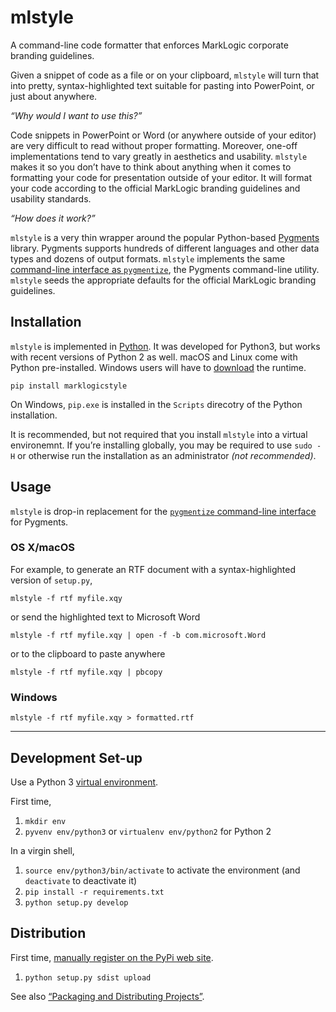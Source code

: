 # mlstyle

A command-line code formatter that enforces MarkLogic corporate branding guidelines. 

Given a snippet of code as a file or on your clipboard, `mlstyle` will turn that into pretty, syntax-highlighted text suitable for pasting into PowerPoint, or just about anywhere.

_“Why would I want to use this?”_

Code snippets in PowerPoint or Word (or anywhere outside of your editor) are very difficult to read without proper formatting. Moreover, one-off implementations tend to vary greatly in aesthetics and usability. `mlstyle` makes it so you don’t have to think about anything when it comes to formatting your code for presentation outside of your editor. It will format your code according to the official MarkLogic branding guidelines and usability standards.

_“How does it work?”_

`mlstyle` is a very thin wrapper around the popular Python-based [Pygments](http://pygments.org) library. Pygments supports hundreds of different languages and other data types and dozens of output formats. `mlstyle` implements the same [command-line interface as `pygmentize`](http://pygments.org/docs/cmdline/), the Pygments command-line utility. `mlstyle` seeds the appropriate defaults for the official MarkLogic branding guidelines. 

## Installation

`mlstyle` is implemented in [Python](https://www.python.org). It was developed for Python3, but works with recent versions of Python 2 as well. macOS and Linux come with Python pre-installed. Windows users will have to [download](https://www.python.org) the runtime.

```shell
pip install marklogicstyle
```

On Windows, `pip.exe` is installed in the `Scripts` direcotry of the Python installation.

It is recommended, but not required that you install `mlstyle` into a virtual environemnt. If you’re installing globally, you may be required to use `sudo -H` or otherwise run the installation as an administrator _(not recommended)_.

## Usage

`mlstyle` is drop-in replacement for the [`pygmentize` command-line interface](http://pygments.org/docs/cmdline/) for Pygments.

### OS X/macOS

For example, to generate an RTF document with a syntax-highlighted version of `setup.py`,

```shell
mlstyle -f rtf myfile.xqy
```

or send the highlighted text to Microsoft Word

```shell
mlstyle -f rtf myfile.xqy | open -f -b com.microsoft.Word
```

or to the clipboard to paste anywhere

```shell
mlstyle -f rtf myfile.xqy | pbcopy
```

### Windows 

```shell
mlstyle -f rtf myfile.xqy > formatted.rtf
```


--------------------------------------------------------

## Development Set-up

Use a Python 3 [virtual environment](https://docs.python.org/3/library/venv.html).

First time,

1. `mkdir env`
1. `pyvenv env/python3` or `virtualenv env/python2` for Python 2

In a virgin shell,

1. `source env/python3/bin/activate` to activate the environment (and `deactivate` to deactivate it)
1. `pip install -r requirements.txt`
1. `python setup.py develop`

## Distribution

First time, [manually register on the PyPi web site](https://pypi.python.org/pypi?%3Aaction=submit_form).

1. `python setup.py sdist upload`

See also [“Packaging and Distributing Projects”](https://packaging.python.org/distributing/#uploading-your-project-to-pypi).
